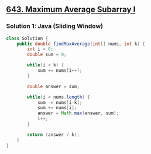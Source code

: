 ## [643. Maximum Average Subarray I](https://leetcode.com/problems/maximum-average-subarray-i/description/)

### Solution 1: Java (Sliding Window)
```java
class Solution {
    public double findMaxAverage(int[] nums, int k) {
        int i = 0;
        double sum = 0;

        while(i < k) {
            sum += nums[i++];
        }

        double answer = sum;

        while(i < nums.length) {
            sum -= nums[i-k];
            sum += nums[i];
            answer = Math.max(answer, sum);
            i++;
        }

        return (answer / k);
    }
}
```
